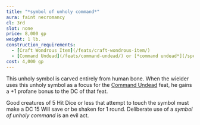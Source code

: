 ```yaml
---
title: "*symbol of unholy command*"
aura: faint necromancy
cl: 3rd
slot: none
price: 8,000 gp
weight: 1 lb.
construction_requirements:
  - [Craft Wondrous Item](/feats/craft-wondrous-item/)
  - [Command Undead](/feats/command-undead/) or [*command undead*](/spells/command-undead/)
cost: 4,000 gp
---
```


This unholy symbol is carved entirely from human bone. When the wielder uses this unholy symbol as a focus for the [Command Undead](/feats/command-undead/) feat, he gains a +1 profane bonus to the DC of that feat.

Good creatures of 5 Hit Dice or less that attempt to touch the symbol must make a DC 15 Will save or be shaken for 1 round. Deliberate use of a *symbol of unholy command* is an evil act.

